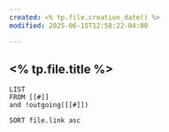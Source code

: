 ```yaml
---
created: <% tp.file.creation_date() %>
modified: 2025-06-15T12:58:22-04:00

---
```

## <% tp.file.title %>

```dataview
LIST
FROM [[#]]
and !outgoing([[#]])

SORT file.link asc
```
